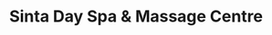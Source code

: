 ---
title: "Sinta Day Spa & Massage Centre"
url: /wellington/sinta-day-spa-and-massage-centre/
shop: massage
---